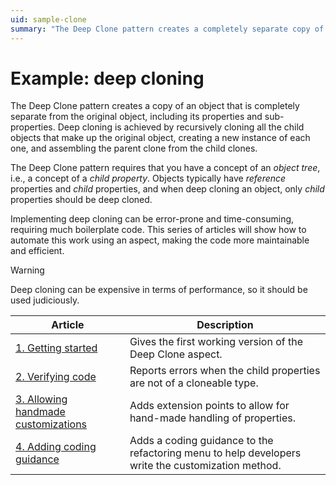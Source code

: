```yaml
---
uid: sample-clone
summary: "The Deep Clone pattern creates a completely separate copy of an object, including all its properties and sub-properties, using recursive cloning."
---
```


# Example: deep cloning

The Deep Clone pattern creates a copy of an object that is completely separate from the original object, including its properties and sub-properties. Deep cloning is achieved by recursively cloning all the child objects that make up the original object, creating a new instance of each one, and assembling the parent clone from the child clones.

The Deep Clone pattern requires that you have a concept of an _object tree_, i.e., a concept of a _child property_. Objects typically have _reference_ properties and _child_ properties, and when deep cloning an object, only _child_ properties should be deep cloned.

Implementing deep cloning can be error-prone and time-consuming, requiring much boilerplate code. This series of articles will show how to automate this work using an aspect, making the code more maintainable and efficient.

> [!WARNING]
> Deep cloning can be expensive in terms of performance, so it should be used judiciously.

| Article | Description |
|--|--|
| [1. Getting started](clone-1/README.md) | Gives the first working version of the Deep Clone aspect. |
| [2. Verifying code](clone-2/README.md) | Reports errors when the child properties are not of a cloneable type. |
| [3. Allowing handmade customizations](clone-3/README.md) | Adds extension points to allow for hand-made handling of properties. |
| [4. Adding coding guidance](clone-4/README.md) | Adds a coding guidance to the refactoring menu to help developers write the customization method.

